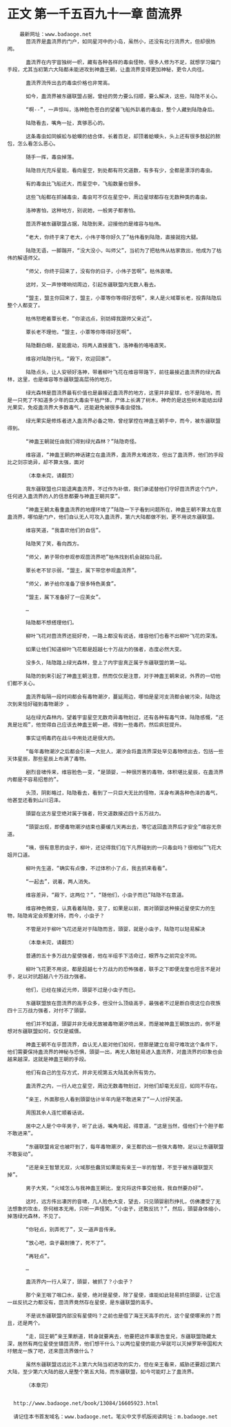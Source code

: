 # 正文 第一千五百九十一章 茴流界
        最新网址：www.badaoge.net
          茴流界是蛊流界的门户，如同星河中的小岛，虽然小，还没有北行流界大，但却很热闹。
      
          蛊流界在内宇宙独树一帜，藏有各种各样的毒虫怪物，很多人修为不足，就想学习偏门手段，尤其当初第六大陆都未能进攻到神蛊王朝，让蛊流界变得更加神秘，更令人向往。
      
          蛊流界流传出去的毒虫价格也非常高。
      
          如今，蛊流界被东疆联盟占据，曾经的势力要么归顺，要么解决，这些，陆隐不关心。
      
          “啊--”，一声惊叫，洛神脸色苍白的望着飞船外趴着的毒虫，整个人藏到陆隐身后。
      
          陆隐看去，嘴角一扯，真够恶心的。
      
          这条毒虫如同蜈蚣与蛤蟆的结合体，长着百足，却顶着蛤蟆头，头上还有很多鼓起的脓包，怎么看怎么恶心。
      
          随手一挥，毒虫掉落。
      
          陆隐目光充斥星能，看向星空，到处都有符文道数，有多有少，全都是漂浮的毒虫。
      
          有的毒虫比飞船还大，而星空中，飞船数量也很多。
      
          这些飞船都在抓捕毒虫，毒虫可不仅在星空中，周边星球都存在无数种类的毒虫。
      
          洛神害怕，这种地方，别说她，一般男子都害怕。
      
          茴流界被东疆联盟占据，陆隐到来，迎接他的是维容与枯伟。
      
          “老大，你终于来了老大，小伟子等你好久了”枯伟看到陆隐，直接就抱大腿。
      
          陆隐无语，一脚踹开，“没大没小，叫师父”，当初为了把枯伟从枯家救出，他成为了枯伟的解语师父。
      
          “师父，你终于回来了，没有你的日子，小伟子苦啊”。枯伟哀嚎。
      
          这时，又一声惨嚎响彻周边，引起东疆联盟内无数人看去。
      
          “盟主，盟主你回来了，盟主，小覃等你等得好苦啊”，来人是火域覃长老，投靠陆隐后整个人都变了。
      
          枯伟怒瞪着覃长老，“你滚远点，别妨碍我跟师父亲近”。
      
          覃长老不理他，“盟主，小覃等你等得好苦啊”。
      
          陆隐翻白眼，星能震动，将两人直接震飞，洛神看的咯咯直笑。
      
          维容对陆隐行礼，“殿下，欢迎回家”。
      
          陆隐点头，让人安顿好洛神，带着柳叶飞花在维容带路下，前往最接近蛊流界的绿光森林，这里，也是维容等东疆联盟高层待的地方。
      
          绿光森林是茴流界最有价值也是最接近蛊流界的地方，这里并非星球，也不是陆地，而是一只死了不知道多少年的巨大毒虫干枯尸体，尸体上长满了树木，神奇的是这些树木能结出绿光果实，免疫蛊流界大多数毒气，还能避免被很多毒虫侵蚀。
      
          绿光果实是修炼者进入蛊流界必备之物，曾经掌控在神蛊王朝手中，而今，被东疆联盟得到。
      
          “神蛊王朝就任由我们得到绿光森林？”陆隐奇怪。
      
          维容道，“神蛊王朝的神话建立在蛊流界，蛊流界太难进攻，但出了蛊流界，他们的手段比之剑宗诡异，却不算太强，面对
      
          （本章未完，请翻页）
      
          我东疆联盟也只能退离蛊流界，不过作为补偿，我们承诺替他们守好茴流界这个门户，任何进入蛊流界的人的信息都要与神蛊王朝共享”。
      
          “神蛊王朝太看重蛊流界的地理环境了”陆隐一下子看到问题所在，神蛊王朝不算太在意蛊流界，哪怕是门户，他们自认无人可攻入蛊流界，第六大陆都做不到，更不用说东疆联盟。
      
          维容笑道，“我喜欢他们的自信”。
      
          陆隐笑了笑，看向西方。
      
          “师父，弟子带你参观参观茴流界吧”枯伟找到机会就拍马屁。
      
          覃长老不甘示弱，“盟主，属下带您参观蛊流界”。
      
          “师父，弟子给你准备了很多特色美食”。
      
          “盟主，属下准备好了一应美女”。
      
          …
      
          陆隐都不想搭理他们。
      
          柳叶飞花对茴流界还挺好奇，一路上都没有说话，维容他们也看不出柳叶飞花的深浅。
      
          如果让他们知道柳叶飞花都是超越七十万战力的强者，态度必然大变。
      
          没多久，陆隐踏上绿光森林，登上了内宇宙真正属于东疆联盟的第一站。
      
          陆隐的到来引起了神蛊王朝注意，然而仅仅是注意，对于神蛊王朝来说，外界的一切他们都不关心。
      
          蛊流界每隔一段时间都会有毒物潮汐，蔓延周边，哪怕是星河支流都会被污染，陆隐这次到来恰好碰到毒物潮汐 。
      
          站在绿光森林内，望着宇宙星空无数奇异毒物划过，还有各种有毒气体，陆隐感慨，“还真是壮观”，他觉得自己应该去神蛊王朝一趟，得到一些毒药，然后疯狂提升。
      
          事实证明毒药在战斗中用处还是很大的。
      
          “每年毒物潮汐之后都会引来一大批人，潮汐会将蛊流界深处罕见毒物喷出去，包括一些天体星辰，那些星辰上布满了毒物。
      
          剧烈音啸传来，维容脸色一变，“是頭婴，一种很厉害的毒物，体积堪比星辰，在蛊流界内都是不容易招惹的”。
      
          头顶，阴影略过，陆隐看去，看到了一只巨大无比的怪物，浑身布满各种色泽的毒气，他甚至还看到山川沼泽。
      
          頭婴在这方星空绝对属于强者，符文道数接近四十五万战力。
      
          “頭婴出现，即便毒物潮汐结束也要缓几天再出去，等它返回蛊流界后才安全”维容无奈道。
      
          “咦，很有意思的虫子，柳叶，还记得我们在下凡界碰到的一只毒虫吗？很相似”飞花大姐开口道。
      
          柳叶先生道，“确实有点像，不过体积小了点，我去抓来看看”。
      
          “一起去”，说着，两人消失。
      
          维容差异，“殿下，这两位？”，“随他们，小虫子而已”陆隐不在意道。
      
          维容神色微变，认真看着陆隐，变了，如果是以前，面对頭婴这种接近星使实力的生物，陆隐肯定会郑重对待，而今，小虫子？
      
          不管是对于柳叶飞花还是对于陆隐而言，頭婴，就是小虫子，陆隐可以轻易解决
      
          （本章未完，请翻页）
      
          普通的五十多万战力星使强者，他在半组手下活命过，眼界与之前完全不同。
      
          柳叶飞花更不用说，都是超越七十万战力的恐怖强者，联手之下即便龙奎也坦言不是对手，足以对抗超越八十万战力强者。
      
          他们，已经在接近元师，頭婴不过是小虫子而已。
      
          东疆联盟放在茴流界的高手众多，但没什么顶级高手，最强者不过是断白夜这位白夜族四十三万战力强者，对付不了頭婴。
      
          他们并不知道，頭婴并非无缘无故被毒物潮汐喷出来，而是被神蛊王朝放出的，倒不是想对东疆联盟如何，仅仅是威慑。
      
          神蛊王朝不在乎茴流界，自认无人能对他们如何，但那是建立在易守难攻这个条件下，他们需要保持蛊流界的神秘与恐惧，頭婴一出，再无人敢轻易进入蛊流界，对蛊流界的印象也会越来越深，这就是神蛊王朝的手段。
      
          他们有自己的生存方式，并非无视第五大陆其余所有势力。
      
          蛊流界之内，一行人屹立星空，周边无数毒物划过，对他们却毫无反应，如同不存在。
      
          “亲王，外面那些人看到頭婴估计半年内是不敢进来了”一人讨好笑道。
      
          周围其余人连忙顺着话说。
      
          居中之人是个中年男子，听了此话，嘴角弯起，得意道，“这是当然，借他们十个胆子都不敢进来”。
      
          “东疆联盟肯定也被吓到了，每年毒物潮汐，亲王都扔出一些强大毒物，足以让东疆联盟不敢妄动”。
      
          “还是亲王智慧无双，火域那些蠢货如果能有亲王一半的智慧，不至于被东疆联盟灭掉”。
      
          男子大笑，“火域怎么与我神蛊王朝比，皇兄将这件事交给我，我自然要办好”。
      
          这时，远方传出凄厉的音啸，几人脸色大变，望去，只见頭婴剧烈挣扎，仿佛遭受了无法想象的攻击，奈何根本无用，只听一声怪笑，“小虫子，还敢反抗？”，然后，頭婴身体缩小，掉落绿光森林，不见了。
      
          “你轻点，别弄死了”，又一道声音传来。
      
          “放心吧，虫子最耐揍了，死不了”。
      
          “再轻点”。
      
          …
      
          蛊流界内一行人呆了，頭婴，被抓了？小虫子？
      
          那个亲王咽了咽口水，星使，绝对是星使，除了星使，谁能如此轻易抓住頭婴，让它连一丝反抗之力都没有，茴流界竟然存在星使，是东疆联盟的高手。
      
          不是说东疆联盟内部没有星使吗？之前也是借了海王天高手的光，这个星使哪来的？而且，还是两个。
      
          “走，回王朝”亲王果断道，转身就要离去，他要把这件事禀告皇兄，东疆联盟隐藏太深，居然有两位星使坐镇茴流界，他们想干什么？以两位星使的能力早就可以灭掉罗斯帝国和大圩魍龙一族了吧，还来茴流界做什么？
      
          虽然东疆联盟远远比不上第六大陆当初进攻的实力，但在亲王看来，威胁还要超过第六大陆，至少第六大陆的敌人是整个第五大陆，而东疆联盟，如今可能盯上了蛊流界。
      
          （本章完）
      
      
      http://www.badaoge.net/book/13084/16605923.html
      
      请记住本书首发域名：www.badaoge.net。笔尖中文手机版阅读网址：m.badaoge.net